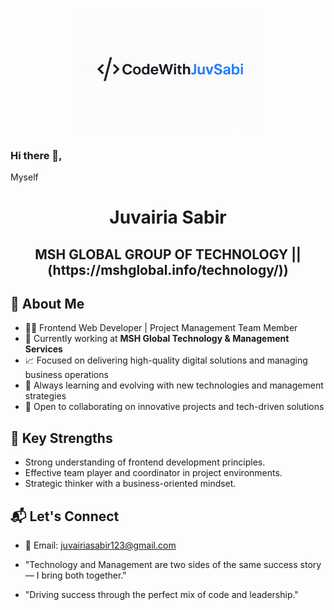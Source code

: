 <p align="center">
  <img src="Logo.png" width="300"/>
</p>

### Hi there 👋,
Myself
<h1 align="center">Juvairia Sabir</h1>
<h2 align="center"> MSH GLOBAL GROUP OF TECHNOLOGY || (https://mshglobal.info/technology/)) </h2>

## 🚀 About Me
- 👩‍💻 Frontend Web Developer | Project Management Team Member
- 🏢 Currently working at **MSH Global Technology & Management Services**
- 📈 Focused on delivering high-quality digital solutions and managing business operations
- 🌱 Always learning and evolving with new technologies and management strategies
- 🤝 Open to collaborating on innovative projects and tech-driven solutions

## 🌟 Key Strengths
- Strong understanding of frontend development principles.
- Effective team player and coordinator in project environments.
- Strategic thinker with a business-oriented mindset.

## 📬 Let's Connect
- 📧 Email: juvairiasabir123@gmail.com

- "Technology and Management are two sides of the same success story — I bring both together."
- "Driving success through the perfect mix of code and leadership."




